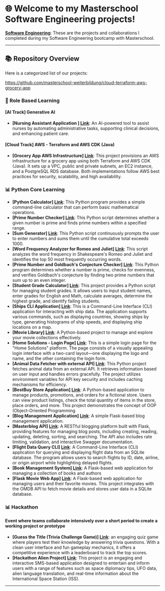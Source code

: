 # 🌐 Welcome to my Masterschool Software Engineering projects!

**[Software Engineering](https://static.serve.masterschool.com/Marketing/Software+Engineering+Syllabus+-++14+Month+Program.pdf)**: These are the projects and collaborations I completed during my Software Engineering bootcamp with Masterschool.

---

## 📚 Repository Overview

Here is a categorized list of our projects:

https://github.com/masterschool-weiterbildung/cloud-terraform-aws-grocery-app

### 🚀 Role Based Learning
#### [AI Track] Generative AI
- **[Nursing Assistant Application ] [Link](https://github.com/masterschool-weiterbildung/ai_project)**: An AI-powered tool to assist nurses by automating administrative tasks, supporting clinical decisions, and enhancing patient care.

#### [Cloud Track] AWS - Terraform and AWS CDK (Java)
- **[Grocery App AWS Infrastructure] [Link](https://github.com/masterschool-weiterbildung/cloud-terraform-aws-grocery-app)**: This project provisions an AWS infrastructure for a grocery app using both Terraform and AWS CDK (Java). It sets up a VPC, public and private subnets, an EC2 instance, and a PostgreSQL RDS database. Both implementations follow AWS best practices for security, scalability, and high availability.

### 📊 Python Core Learning 
- **[Python Calculator] [Link](https://github.com/masterschool-weiterbildung/weiterbildung-calculator)**: This Python program provides a simple command-line calculator that can perform basic mathematical operations.
- **[Prime Number Checker] [Link](https://github.com/masterschool-weiterbildung/weiterbildung-prime-number)**: This Python script determines whether a given number is prime and finds prime numbers within a specified range.
- **[Sum Generator] [Link](https://github.com/masterschool-weiterbildung/weiterbildung-summer-time)**: This Python script continuously prompts the user to enter numbers and sums them until the cumulative total exceeds 1000.
- **[Word Frequency Analyzer for Romeo and Juliet] [Link](https://github.com/masterschool-weiterbildung/weiterbildung-romeo-and-juliet)**: This script analyzes the word frequency in Shakespeare's Romeo and Juliet and identifies the top 50 most frequently occurring words.
- **[Prime Number and Goldbach's Conjecture Checker] [Link](https://github.com/masterschool-weiterbildung/weiterbildung-goldbach)**: This Python program determines whether a number is prime, checks for evenness, and verifies Goldbach's conjecture by finding two prime numbers that sum up to an even integer.
- **[Student Grade Calculator] [Link](https://github.com/masterschool-weiterbildung/weiterbildung-help_your_teacher_two)**: This project provides a Python script for managing student grades. It allows users to input student names, enter grades for English and Math, calculate averages, determine the highest grade, and identify failing students.
- **[Ships CLI Application] [Link](https://github.com/masterschool-weiterbildung/weiterbildung-titanic)**: This is a Command-Line Interface (CLI) application for interacting with ship data. The application supports various commands, such as displaying countries, showing ships by type, generating histograms of ship speeds, and displaying ship locations on a map.
- **[Movie Library] [Link](https://github.com/masterschool-weiterbildung/weiterbildung-movie-project)**: A Python-based project to manage and explore your movie collections effectively.
- **[Home Solutions - Login Page] [Link](https://github.com/masterschool-weiterbildung/weiterbildung-home-solutions)**: This is a simple login page for the "Home Solutions" platform. The page consists of a visually appealing login interface with a two-card layout—one displaying the logo and name, and the other containing the login form.
- **[Animal Data Fetcher with external API] [Link](https://github.com/masterschool-weiterbildung/My-Zootopia/tree/zootopia-with-api)**: This Python project fetches animal data from an external API. It retrieves information based on user input and handles errors gracefully. The project utilizes environment variables for API key security and includes caching mechanisms for efficiency.
- **[BestBuy Store Application] [Link](https://github.com/masterschool-weiterbildung/bestbuy)**: A Python-based application to manage products, promotions, and orders for a fictional store. Users can view product listings, check the total quantity of items in the store, place orders, and more. This project demonstrates the concept of OOP (Object-Oriented Programming
- **[Blog Management Application] [Link](https://github.com/masterschool-weiterbildung/weiterbildung-masterblog)**: A simple Flask-based blog management application.
- **[Masterblog API] [Link](https://github.com/masterschool-weiterbildung/weiterbildung-masterblog-api)**: A RESTful blogging platform built with Flask, providing features for managing blog posts, including creating, reading, updating, deleting, sorting, and searching. The API also includes rate limiting, validation, and interactive Swagger documentation.
- **[Flight Data Query CLI] [Link](https://github.com/masterschool-weiterbildung/weiterbildung-sky-sql)**: A Command-Line Interface (CLI) application for querying and displaying flight data from an SQLite database. The program allows users to search flights by ID, date, airline, or origin airport while highlighting delayed flights.
- **[Book Management System] [Link](https://github.com/masterschool-weiterbildung/weiterbildung-book-alchemy)**: A Flask-based web application for managing a collection of books and authors
- **[Flask Movie Web App] [Link](https://github.com/masterschool-weiterbildung/moviweb_app)**: A Flask-based web application for managing users and their favorite movies. This project integrates with the OMDB API to fetch movie details and stores user data in a SQLite database.


### 📊 Hackathon
#### Event where teams collaborate intensively over a short period to create a working project or prototype
- **[Guess the Title (Trivia Challenge Game)] [Link](https://github.com/masterschool-weiterbildung/guess-the-title)**: an engaging quiz game where players test their knowledge by answering trivia questions. With a clean user interface and fun gameplay mechanics, it offers a competitive experience with a leaderboard to track the top scores.
- **[Hackathon Alien Project] [Link](https://github.com/masterschool-weiterbildung/hackathon-alien)**: This project is an engaging and interactive SMS-based application designed to entertain and inform users with a range of features such as space diplomacy tips, UFO data, alien language translation, and real-time information about the International Space Station (ISS).
---

